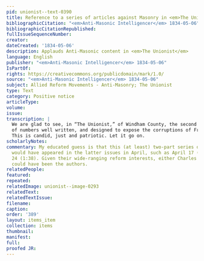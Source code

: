 ```yaml
---
pid: unionist--text-0390
title: Reference to a series of articles against Masonry in <em>The Unionist</em>
bibliographicCitation: "<em>Anti-Masonic Intelligencer</em> 1834-05-06"
bibliographicCitationRepublished: 
fullIssueSequenceNumber: 
creator: 
dateCreated: '1834-05-06'
description: Applauds Anti-Masonic content in <em>The Unionist</em>
language: English
publisher: "<em>Anti-Masonic Intelligencer</em> 1834-05-06"
IsPartOf: 
rights: https://creativecommons.org/publicdomain/mark/1.0/
source: "<em>Anti-Masonic Intelligencer</em> 1834-05-06"
subject: Allied Reform Movements - Anti-Masonry; The Unionist
type: Text
category: Positive notice
articleType: 
volume: 
issue: 
transcription: |
  We are glad to see, in “The Unionist,” of Windham County, the second of a series
  of numbers well written, and designed to expose the corruptions of Freemasonry.
  This is candid, just and patriotic. Let it go on.
scholarlyNotes: 
commentary: My educated guess is that this (at least) two-part series on Anti-Masonry
  would have appeared in the latter issues in April, such as April 17 (1:37) and April
  24 (1:38). Given their wide-ranging reform interests, either Charles or William
  could have been the authors.
relatedPeople: 
featured: 
repeated: 
relatedImage: unionist--image-0293
relatedText: 
relatedTextIssue: 
filename: 
caption: 
order: '389'
layout: items_item
collection: items
thumbnail: 
manifest: 
full: 
proofed JR: 
---
```

